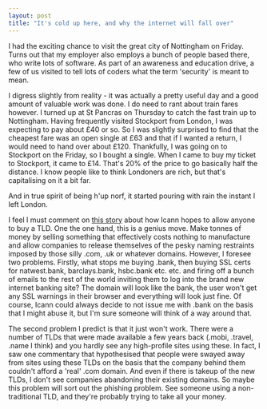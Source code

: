 ```yaml
---
layout: post
title: "It's cold up here, and why the internet will fall over"
---
```

I had the exciting chance to visit the great city of Nottingham on Friday.
Turns out that my employer also employs a bunch of people based there, who
write lots of software. As part of an awareness and education drive, a few of
us visited to tell lots of coders what the term 'security' is meant to mean.

I digress slightly from reality - it was actually a pretty useful day and a
good amount of valuable work was done. I do need to rant about train fares
however. I turned up at St Pancras on Thursday to catch the fast train up to
Nottingham. Having frequently visited Stockport from London, I was expecting
to pay about £40 or so. So I was slightly surprised to find that the cheapest
fare was an open single at £63 and that if I wanted a return, I would need to
hand over about £120. Thankfully, I was going on to Stockport on the Friday,
so I bought a single. When I came to buy my ticket to Stockport, it came to
£14. That's 20% of the price to go basically half the distance. I know people
like to think Londoners are rich, but that's capitalising on it a bit far.

And in true spirit of being h'up norf, it started pouring with rain the
instant I left London.

I feel I must comment on [this story][1] about how Icann hopes to allow anyone
to buy a TLD. One the one hand, this is a genius move. Make tonnes of money by
selling something that effectively costs nothing to manufacture and allow
companies to release themselves of the pesky naming restraints imposed by
those silly .com, .uk or whatever domains. However, I foresee two problems.
Firstly, what stops me buying .bank, then buying SSL certs for natwest.bank,
barclays.bank, hsbc.bank etc. etc. and firing off a bunch of emails to the
rest of the world inviting them to log into the brand new internet banking
site? The domain will look like the bank, the user won't get any SSL warnings
in their browser and everything will look just fine. Of course, Icann could
always decide to not issue me with .bank on the basis that I might abuse it,
but I'm sure someone will think of a way around that.

The second problem I predict is that it just won't work. There were a number
of TLDs that were made available a few years back (.mobi, .travel, .name I
think) and you hardly see any high-profile sites using these. In fact, I saw
one commentary that hypothesised that people were swayed away from sites using
these TLDs on the basis that the company behind them couldn't afford a 'real'
.com domain. And even if there is takeup of the new TLDs, I don't see
companies abandoning their existing domains. So maybe this problem will sort
out the phishing problem. See someone using a non-traditional TLD, and they're
probably trying to take all your money.

   [1]: http://www.reuters.com/article/internetNews/idUSN2635186520080627


